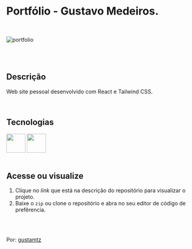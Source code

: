 # Portfólio - Gustavo Medeiros.
<br>

![portfolio](https://user-images.githubusercontent.com/113216494/212558258-f7301c96-f1ab-4cf9-a5a4-d27887336b8a.png)

<br>
<br>

## Descrição 
Web site pessoal desenvolvido com React e Tailwind CSS.

<br>

## Tecnologias
<div>
<img width="50px" src="https://cdn.jsdelivr.net/gh/devicons/devicon/icons/react/react-original.svg" /> 
<img width="50px" src="https://cdn.jsdelivr.net/gh/devicons/devicon/icons/tailwindcss/tailwindcss-plain.svg" /> 
</div>

<br>

## Acesse ou visualize
1. Clique no *link* que está na descrição do repositório para visualizar o projeto.
2. Baixe o `zip` ou clone o repositório e abra no seu editor de código de prefêrencia.


<br>
<br> 

Por: <a href="https://github.com/gustamtz"> gustamtz</a>
